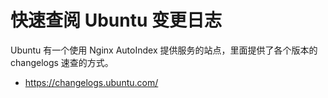 # 快速查阅 Ubuntu 变更日志

Ubuntu 有一个使用 Nginx AutoIndex 提供服务的站点，里面提供了各个版本的 changelogs 速查的方式。

- https://changelogs.ubuntu.com/